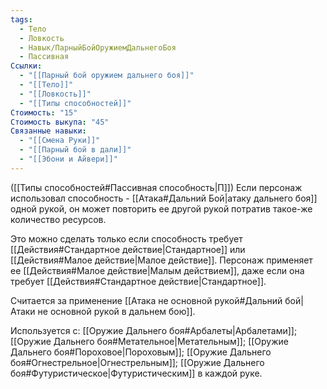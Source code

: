 ```yaml
---
tags:
  - Тело
  - Ловкость
  - Навык/ПарныйБойОружиемДальнегоБоя
  - Пассивная
Ссылки:
  - "[[Парный бой оружием дальнего боя]]"
  - "[[Тело]]"
  - "[[Ловкость]]"
  - "[[Типы способностей]]"
Стоимость: "15"
Стоимость выкупа: "45"
Связанные навыки:
  - "[[Смена Руки]]"
  - "[[Парный бой в дали]]"
  - "[[Эбони и Айвери]]"
---
```

([[Типы способностей#Пассивная способность|П]]) Если персонаж использовал способность - [[Атака#Дальний Бой|атаку дальнего боя]] одной рукой, он может повторить ее другой рукой потратив такое-же количество ресурсов. 

Это можно сделать только если способность требует [[Действия#Стандартное действие|Стандартное]] или [[Действия#Малое действие|Малое действие]]. Персонаж применяет ее [[Действия#Малое действие|Малым действием]], даже если она требует [[Действия#Стандартное действие|Стандартное]]. 

Считается за применение [[Атака не основной рукой#Дальний бой|Атаки не основной рукой в дальнем бою]].

Используется с: [[Оружие Дальнего боя#Арбалеты|Арбалетами]]; [[Оружие Дальнего боя#Метательное|Метательным]]; [[Оружие Дальнего боя#Пороховое|Пороховым]]; [[Оружие Дальнего боя#Огнестрельное|Огнестрельным]]; [[Оружие Дальнего боя#Футуристическое|Футуристическим]] в каждой руке.